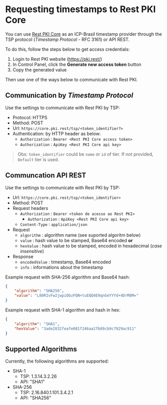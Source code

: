 ﻿# Requesting timestamps to Rest PKI Core

You can use [Rest PKI Core](index.md) as an ICP-Brasil timestamp provider through the TSP protocol (*Timestamp Protocol* - RFC 3161) or API REST.

To do this, follow the steps below to get access credentials:

1. Login to Rest PKI website (https://pki.rest/)
1. In Control Panel, click the **Generate new access token** button
1. Copy the generated value

Then use one of the ways below to communicate with Rest PKI.

## Communication by *Timestamp Protocol*

Use the settings to communicate with Rest PKI by TSP:

* Protocol: HTTPS
* Method: POST
* Url: `https://core.pki.rest/tsp/<token_identifier?>`
* Authentication: by HTTP header as below:
    * `Authorization` : `Bearer <Rest PKI Core access token>`
    * `Authorization` : `ApiKey <Rest PKI Core api key>`

> Obs: `token_identifier` could be `name` or `id` of tier. If not provided, `Default` tier is used.

## Communcation API REST

Use the settings to communicate with Rest PKI by TSP:

* Url: `https://core.pki.rest/tsp/<token_identifier>`
* Method: POST
* Request headers
  * `Authorization` : `Bearer <token de acesso ao Rest PKI>`
    * `Authorization` : `ApiKey <Rest PKI Core api key>`
  * `Content-Type` : `application/json`
* Request
  * `algorithm` : algorithm name (see suported algoritm below)
  * `value` : hash value to be stamped, Base64 encoded **or**
  * `hexValue` : hash value to be stamped, encoded in hexadecimal (*case insensitive*)
* Response
  * `encodedValue` : timestamp, Base64 encoded
  * `info` : informations about the timestamp

Example request with SHA-256 algorithm and Base64 hash:

```json
{
	"algorithm": "SHA256",
	"value": "L80RIvFw2jwpiObzFQN+tuEQQ4E9qnGeYYYd+4DrM8M="
}
```

Example request with SHA-1 algorithm and hash in hex:

```json
{
	"algorithm": "SHA1",
	"hexValue": "3ade2832feafe081f246aa2fb89cb9c7929ac911"
}
```

## Supported Algorithms

Currently, the following algorithms are supported:

* SHA-1
  * TSP: 1.3.14.3.2.26
  * API: "SHA1"
* SHA-256
  * TSP: 2.16.840.1.101.3.4.2.1
  * API: "SHA256"

